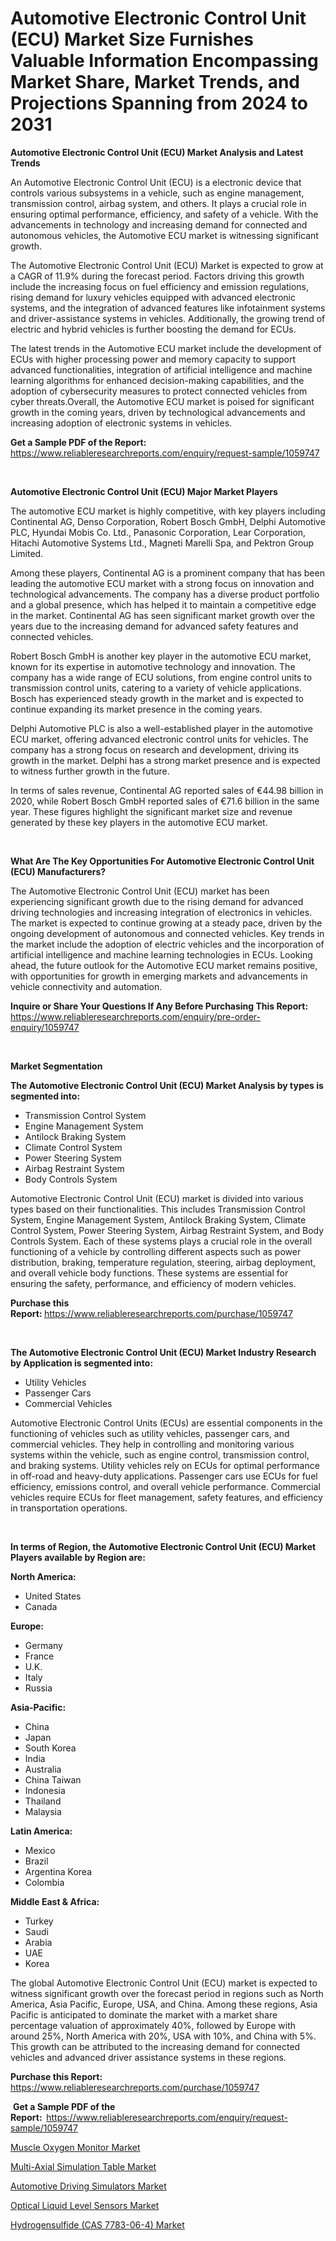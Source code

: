 <p><h1>Automotive Electronic Control Unit (ECU) Market Size Furnishes Valuable Information Encompassing Market Share, Market Trends, and Projections Spanning from 2024 to 2031</h1></p><p><strong>Automotive Electronic Control Unit (ECU) Market Analysis and Latest Trends</strong></p>
<p><p>An Automotive Electronic Control Unit (ECU) is a electronic device that controls various subsystems in a vehicle, such as engine management, transmission control, airbag system, and others. It plays a crucial role in ensuring optimal performance, efficiency, and safety of a vehicle. With the advancements in technology and increasing demand for connected and autonomous vehicles, the Automotive ECU market is witnessing significant growth.</p><p>The Automotive Electronic Control Unit (ECU) Market is expected to grow at a CAGR of 11.9% during the forecast period. Factors driving this growth include the increasing focus on fuel efficiency and emission regulations, rising demand for luxury vehicles equipped with advanced electronic systems, and the integration of advanced features like infotainment systems and driver-assistance systems in vehicles. Additionally, the growing trend of electric and hybrid vehicles is further boosting the demand for ECUs.</p><p>The latest trends in the Automotive ECU market include the development of ECUs with higher processing power and memory capacity to support advanced functionalities, integration of artificial intelligence and machine learning algorithms for enhanced decision-making capabilities, and the adoption of cybersecurity measures to protect connected vehicles from cyber threats.Overall, the Automotive ECU market is poised for significant growth in the coming years, driven by technological advancements and increasing adoption of electronic systems in vehicles.</p></p>
<p><strong>Get a Sample PDF of the Report:&nbsp;</strong> <a href="https://www.reliableresearchreports.com/enquiry/request-sample/1059747">https://www.reliableresearchreports.com/enquiry/request-sample/1059747</a></p>
<p>&nbsp;</p>
<p><strong>Automotive Electronic Control Unit (ECU) Major Market Players</strong></p>
<p><p>The automotive ECU market is highly competitive, with key players including Continental AG, Denso Corporation, Robert Bosch GmbH, Delphi Automotive PLC, Hyundai Mobis Co. Ltd., Panasonic Corporation, Lear Corporation, Hitachi Automotive Systems Ltd., Magneti Marelli Spa, and Pektron Group Limited.</p><p>Among these players, Continental AG is a prominent company that has been leading the automotive ECU market with a strong focus on innovation and technological advancements. The company has a diverse product portfolio and a global presence, which has helped it to maintain a competitive edge in the market. Continental AG has seen significant market growth over the years due to the increasing demand for advanced safety features and connected vehicles.</p><p>Robert Bosch GmbH is another key player in the automotive ECU market, known for its expertise in automotive technology and innovation. The company has a wide range of ECU solutions, from engine control units to transmission control units, catering to a variety of vehicle applications. Bosch has experienced steady growth in the market and is expected to continue expanding its market presence in the coming years.</p><p>Delphi Automotive PLC is also a well-established player in the automotive ECU market, offering advanced electronic control units for vehicles. The company has a strong focus on research and development, driving its growth in the market. Delphi has a strong market presence and is expected to witness further growth in the future.</p><p>In terms of sales revenue, Continental AG reported sales of €44.98 billion in 2020, while Robert Bosch GmbH reported sales of €71.6 billion in the same year. These figures highlight the significant market size and revenue generated by these key players in the automotive ECU market.</p></p>
<p>&nbsp;</p>
<p><strong>What Are The Key Opportunities For Automotive Electronic Control Unit (ECU) Manufacturers?</strong></p>
<p><p>The Automotive Electronic Control Unit (ECU) market has been experiencing significant growth due to the rising demand for advanced driving technologies and increasing integration of electronics in vehicles. The market is expected to continue growing at a steady pace, driven by the ongoing development of autonomous and connected vehicles. Key trends in the market include the adoption of electric vehicles and the incorporation of artificial intelligence and machine learning technologies in ECUs. Looking ahead, the future outlook for the Automotive ECU market remains positive, with opportunities for growth in emerging markets and advancements in vehicle connectivity and automation.</p></p>
<p><strong>Inquire or Share Your Questions If Any Before Purchasing This Report:</strong> <a href="https://www.reliableresearchreports.com/enquiry/pre-order-enquiry/1059747">https://www.reliableresearchreports.com/enquiry/pre-order-enquiry/1059747</a></p>
<p>&nbsp;</p>
<p><strong>Market Segmentation</strong></p>
<p><strong>The Automotive Electronic Control Unit (ECU) Market Analysis by types is segmented into:</strong></p>
<p><ul><li>Transmission Control System</li><li>Engine Management System</li><li>Antilock Braking System</li><li>Climate Control System</li><li>Power Steering System</li><li>Airbag Restraint System</li><li>Body Controls System</li></ul></p>
<p><p>Automotive Electronic Control Unit (ECU) market is divided into various types based on their functionalities. This includes Transmission Control System, Engine Management System, Antilock Braking System, Climate Control System, Power Steering System, Airbag Restraint System, and Body Controls System. Each of these systems plays a crucial role in the overall functioning of a vehicle by controlling different aspects such as power distribution, braking, temperature regulation, steering, airbag deployment, and overall vehicle body functions. These systems are essential for ensuring the safety, performance, and efficiency of modern vehicles.</p></p>
<p><strong>Purchase this Report:&nbsp;</strong><a href="https://www.reliableresearchreports.com/purchase/1059747">https://www.reliableresearchreports.com/purchase/1059747</a></p>
<p>&nbsp;</p>
<p><strong>The Automotive Electronic Control Unit (ECU) Market Industry Research by Application is segmented into:</strong></p>
<p><ul><li>Utility Vehicles</li><li>Passenger Cars</li><li>Commercial Vehicles</li></ul></p>
<p><p>Automotive Electronic Control Units (ECUs) are essential components in the functioning of vehicles such as utility vehicles, passenger cars, and commercial vehicles. They help in controlling and monitoring various systems within the vehicle, such as engine control, transmission control, and braking systems. Utility vehicles rely on ECUs for optimal performance in off-road and heavy-duty applications. Passenger cars use ECUs for fuel efficiency, emissions control, and overall vehicle performance. Commercial vehicles require ECUs for fleet management, safety features, and efficiency in transportation operations.</p></p>
<p>&nbsp;</p>
<p><strong>In terms of Region, the Automotive Electronic Control Unit (ECU) Market Players available by Region are:</strong></p>
<p>
    <p> <strong> North America: </strong>
        <ul>
            <li>United States</li>
            <li>Canada</li>
        </ul>
        </p> 
    <p> <strong> Europe: </strong>
        <ul>
            <li>Germany</li>
            <li>France</li>
            <li>U.K.</li>
            <li>Italy</li>
            <li>Russia</li>
        </ul>
        </p> 
    <p> <strong> Asia-Pacific: </strong>
        <ul>
            <li>China</li>
            <li>Japan</li>
            <li>South Korea</li>
            <li>India</li>
            <li>Australia</li>
            <li>China Taiwan</li>
            <li>Indonesia</li>
            <li>Thailand</li>
            <li>Malaysia</li>
        </ul>
        </p> 
    <p> <strong> Latin America: </strong>
        <ul>
            <li>Mexico</li>
            <li>Brazil</li>
            <li>Argentina Korea</li>
            <li>Colombia</li>
        </ul>
        </p> 
    <p> <strong> Middle East & Africa: </strong>
        <ul>
            <li>Turkey</li>
            <li>Saudi</li>
            <li>Arabia</li>
            <li>UAE</li>
            <li>Korea</li>
        </ul>
    </p>
    </p>
<p><p>The global Automotive Electronic Control Unit (ECU) market is expected to witness significant growth over the forecast period in regions such as North America, Asia Pacific, Europe, USA, and China. Among these regions, Asia Pacific is anticipated to dominate the market with a market share percentage valuation of approximately 40%, followed by Europe with around 25%, North America with 20%, USA with 10%, and China with 5%. This growth can be attributed to the increasing demand for connected vehicles and advanced driver assistance systems in these regions.</p></p>
<p><strong>Purchase this Report: </strong><a href="https://www.reliableresearchreports.com/purchase/1059747">https://www.reliableresearchreports.com/purchase/1059747</a></p>
<p>&nbsp;<strong>Get a Sample PDF of the Report:&nbsp;&nbsp;</strong><a href="https://www.reliableresearchreports.com/enquiry/request-sample/1059747">https://www.reliableresearchreports.com/enquiry/request-sample/1059747</a></p>
<p><strong></strong></p>
<p><p><a href="https://medium.com/@beauhagenes2023/muscle-oxygen-monitor-market-report-reveals-the-latest-trends-and-growth-opportunities-of-this-0024f4775081">Muscle Oxygen Monitor Market</a></p><p><a href="https://medium.com/@beauhagenes2023/multi-axial-simulation-table-market-size-market-outlook-and-market-forecast-2024-to-2031-989be00a9dea">Multi-Axial Simulation Table Market</a></p><p><a href="https://github.com/changoleonlaverguenzanoexiste/Market-Research-Report-List-1/blob/main/automotive-driving-simulators-market.md">Automotive Driving Simulators Market</a></p><p><a href="https://medium.com/@beauhagenes2023/optical-liquid-level-sensors-market-report-reveals-the-latest-trends-and-growth-opportunities-of-32653516e6a0">Optical Liquid Level Sensors Market</a></p><p><a href="https://github.com/dimitrishawkinswaynenp91rgz/Market-Research-Report-List-1/blob/main/hydrogensulfide-cas-7783-06-4-market.md">Hydrogensulfide (CAS 7783-06-4) Market</a></p></p>